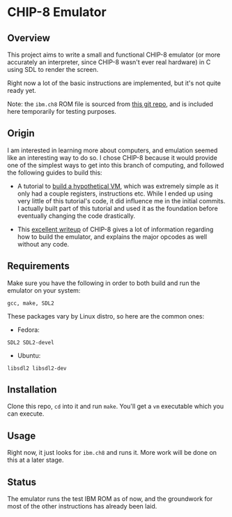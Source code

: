 # CHIP-8 Emulator

## Overview

This project aims to write a small and functional CHIP-8 emulator (or more accurately an interpreter, since CHIP-8 wasn't ever real hardware) in C using SDL to render the screen.

Right now a lot of the basic instructions are implemented, but it's not quite ready yet.

Note: the ```ibm.ch8``` ROM file is sourced from [this git repo](https://github.com/loktar00/chip8), and is included here temporarily for testing purposes.

## Origin

I am interested in learning more about computers, and emulation seemed like an interesting way to do so. I chose CHIP-8 because it would provide one of the simplest ways to get into this branch of computing, and followed the following guides to build this:

- A tutorial to [build a hypothetical VM](https://felix.engineer/blogs/virtual-machine-in-c), which was extremely simple as it only had a couple registers, instructions etc. While I ended up using very little of this tutorial's code, it did influence me in the initial commits. I actually built part of this tutorial and used it as the foundation before eventually changing the code drastically.

- This [excellent writeup](https://tobiasvl.github.io/blog/write-a-chip-8-emulator/) of CHIP-8 gives a lot of information regarding how to build the emulator, and explains the major opcodes as well without any code.

## Requirements

Make sure you have the following in order to both build and run the emulator on your system:

```
gcc, make, SDL2
```

These packages vary by Linux distro, so here are the common ones:

- Fedora:

```
SDL2 SDL2-devel
```

- Ubuntu:

```
libsdl2 libsdl2-dev
```

## Installation

Clone this repo, ```cd``` into it and run ```make```. You'll get a ```vm``` executable which you can execute.

## Usage

Right now, it just looks for ```ibm.ch8``` and runs it. More work will be done on this at a later stage.

## Status

The emulator runs the test IBM ROM as of now, and the groundwork for most of the other instructions has already been laid.

